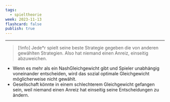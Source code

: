 ```yaml
---
tags:
  - spieltheorie
week: 2023-11-13
flashcard: false
publish: true
---
```

***

> [!info]
> Jede\*r spielt seine beste Strategie gegeben die von anderen gewählten Strategien. Also hat niemand einen Anreiz, einseitig abzuweichen.

- Wenn es mehr als ein NashGleichgewicht gibt und Spieler unabhängig voneinander entscheiden, wird das sozial optimale Gleichgewicht möglicherweise nicht gewählt.
- Gesellschaft könnte in einem schlechterem Gleichgewicht gefangen sein, weil niemand einen Anreiz hat einseitig seine Entscheidungen zu ändern.